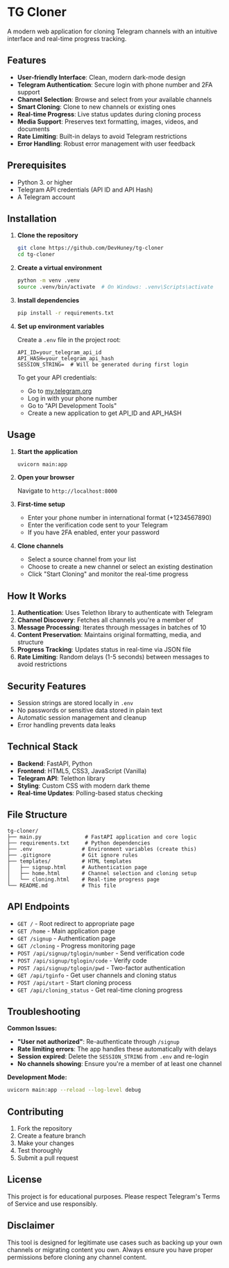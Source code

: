 # TG Cloner

A modern web application for cloning Telegram channels with an intuitive interface and real-time progress tracking.

## Features

- **User-friendly Interface**: Clean, modern dark-mode design
- **Telegram Authentication**: Secure login with phone number and 2FA support
- **Channel Selection**: Browse and select from your available channels
- **Smart Cloning**: Clone to new channels or existing ones
- **Real-time Progress**: Live status updates during cloning process
- **Media Support**: Preserves text formatting, images, videos, and documents
- **Rate Limiting**: Built-in delays to avoid Telegram restrictions
- **Error Handling**: Robust error management with user feedback

## Prerequisites

- Python 3. or higher
- Telegram API credentials (API ID and API Hash)
- A Telegram account

## Installation

1. **Clone the repository**
   ```bash
   git clone https://github.com/DevHuney/tg-cloner
   cd tg-cloner
   ```

2. **Create a virtual environment**
   ```bash
   python -m venv .venv
   source .venv/bin/activate  # On Windows: .venv\Scripts\activate
   ```

3. **Install dependencies**
   ```bash
   pip install -r requirements.txt
   ```

4. **Set up environment variables**
   
   Create a `.env` file in the project root:
   ```env
   API_ID=your_telegram_api_id
   API_HASH=your_telegram_api_hash
   SESSION_STRING=  # Will be generated during first login
   ```

   To get your API credentials:
   - Go to [my.telegram.org](https://my.telegram.org)
   - Log in with your phone number
   - Go to "API Development Tools"
   - Create a new application to get API_ID and API_HASH

## Usage

1. **Start the application**
   ```bash
   uvicorn main:app
   ```

2. **Open your browser**
   
   Navigate to `http://localhost:8000`

3. **First-time setup**
   - Enter your phone number in international format (+1234567890)
   - Enter the verification code sent to your Telegram
   - If you have 2FA enabled, enter your password

4. **Clone channels**
   - Select a source channel from your list
   - Choose to create a new channel or select an existing destination
   - Click "Start Cloning" and monitor the real-time progress

## How It Works

1. **Authentication**: Uses Telethon library to authenticate with Telegram
2. **Channel Discovery**: Fetches all channels you're a member of
3. **Message Processing**: Iterates through messages in batches of 10
4. **Content Preservation**: Maintains original formatting, media, and structure
5. **Progress Tracking**: Updates status in real-time via JSON file
6. **Rate Limiting**: Random delays (1-5 seconds) between messages to avoid restrictions

## Security Features

- Session strings are stored locally in `.env`
- No passwords or sensitive data stored in plain text
- Automatic session management and cleanup
- Error handling prevents data leaks

## Technical Stack

- **Backend**: FastAPI, Python
- **Frontend**: HTML5, CSS3, JavaScript (Vanilla)
- **Telegram API**: Telethon library
- **Styling**: Custom CSS with modern dark theme
- **Real-time Updates**: Polling-based status checking

## File Structure

```
tg-cloner/
├── main.py              # FastAPI application and core logic
├── requirements.txt     # Python dependencies
├── .env                # Environment variables (create this)
├── .gitignore          # Git ignore rules
├── templates/          # HTML templates
│   ├── signup.html     # Authentication page
│   ├── home.html       # Channel selection and cloning setup
│   └── cloning.html    # Real-time progress page
└── README.md           # This file
```

## API Endpoints

- `GET /` - Root redirect to appropriate page
- `GET /home` - Main application page
- `GET /signup` - Authentication page
- `GET /cloning` - Progress monitoring page
- `POST /api/signup/tglogin/number` - Send verification code
- `POST /api/signup/tglogin/code` - Verify code
- `POST /api/signup/tglogin/pwd` - Two-factor authentication
- `GET /api/tginfo` - Get user channels and cloning status
- `POST /api/start` - Start cloning process
- `GET /api/cloning_status` - Get real-time cloning progress

## Troubleshooting

**Common Issues:**

- **"User not authorized"**: Re-authenticate through `/signup`
- **Rate limiting errors**: The app handles these automatically with delays
- **Session expired**: Delete the `SESSION_STRING` from `.env` and re-login
- **No channels showing**: Ensure you're a member of at least one channel

**Development Mode:**
```bash
uvicorn main:app --reload --log-level debug
```

## Contributing

1. Fork the repository
2. Create a feature branch
3. Make your changes
4. Test thoroughly
5. Submit a pull request

## License

This project is for educational purposes. Please respect Telegram's Terms of Service and use responsibly.

## Disclaimer

This tool is designed for legitimate use cases such as backing up your own channels or migrating content you own. Always ensure you have proper permissions before cloning any channel content.